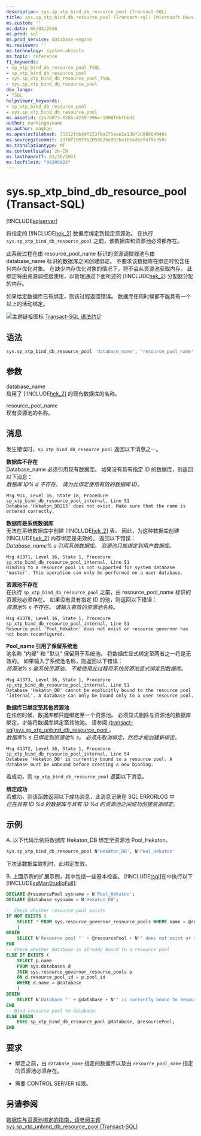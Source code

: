 ```yaml
---
description: sys.sp_xtp_bind_db_resource_pool (Transact-SQL)
title: sys.sp_xtp_bind_db_resource_pool (Transact-sql) |Microsoft Docs
ms.custom: ''
ms.date: 08/03/2016
ms.prod: sql
ms.prod_service: database-engine
ms.reviewer: ''
ms.technology: system-objects
ms.topic: reference
f1_keywords:
- sp_xtp_bind_db_resource_pool_TSQL
- sp_xtp_bind_db_resource_pool
- sys.sp_xtp_bind_db_resource_pool_TSQL
- sys.sp_xtp_bind_db_resource_pool
dev_langs:
- TSQL
helpviewer_keywords:
- sp_xtp_bind_db_resource_pool
- sys.sp_xtp_bind_db_resource_pool
ms.assetid: c2a78073-626b-4159-996e-1808f6bfb6d2
author: markingmyname
ms.author: maghan
ms.openlocfilehash: 73312fdb49f223f8a275ade2a13bf2d988649404
ms.sourcegitcommit: 33f0f190f962059826e002be165a2bef4f9e350c
ms.translationtype: MT
ms.contentlocale: zh-CN
ms.lasthandoff: 01/30/2021
ms.locfileid: "99205083"
---
```

# <a name="syssp_xtp_bind_db_resource_pool-transact-sql"></a>sys.sp_xtp_bind_db_resource_pool (Transact-SQL)
[!INCLUDE[sqlserver](../../includes/applies-to-version/sqlserver.md)]

  将指定的 [!INCLUDE[hek_2](../../includes/hek-2-md.md)] 数据库绑定到指定资源池。 在执行 `sys.sp_xtp_bind_db_resource_pool` 之前，该数据库和资源池必须都存在。  
  
 此系统过程在由 resource_pool_name 标识的资源调控器池与由 database_name 标识的数据库之间创建绑定。 不要求该数据库在绑定时包含任何内存优化对象。 在缺少内存优化对象的情况下，将不会从资源池获取内存。 此绑定将由资源调控器使用，以管理通过下面所述的 [!INCLUDE[hek_2](../../includes/hek-2-md.md)] 分配器分配的内存。  
  
 如果给定数据库已有绑定，则该过程返回错误。  数据库任何时候都不能具有一个以上的活动绑定。  
  
 ![主题链接图标](../../database-engine/configure-windows/media/topic-link.gif "“主题链接”图标") [Transact-SQL 语法约定](../../t-sql/language-elements/transact-sql-syntax-conventions-transact-sql.md)  
  
  
## <a name="syntax"></a>语法  
  
```sql  
sys.sp_xtp_bind_db_resource_pool 'database_name', 'resource_pool_name'  
```  
  
## <a name="arguments"></a>参数  
 database_name  
 启用了 [!INCLUDE[hek_2](../../includes/hek-2-md.md)] 的现有数据库的名称。  
  
 resource_pool_name  
 现有资源池的名称。  
  
## <a name="messages"></a>消息  
 发生错误时，`sp_xtp_bind_db_resource_pool` 返回以下消息之一。  
  
 **数据库不存在**  
 Database_name 必须引用现有数据库。 如果没有具有指定 ID 的数据库，则返回以下消息：   
*数据库 ID% d 不存在。 请为此绑定使用有效的数据库 ID。*  
  
```  
Msg 911, Level 16, State 18, Procedure sp_xtp_bind_db_resource_pool_internal, Line 51  
Database 'Hekaton_DB213' does not exist. Make sure that the name is entered correctly.  
```  
  
**数据库是系统数据库**  
 无法在系统数据库中创建 [!INCLUDE[hek_2](../../includes/hek-2-md.md)] 表。  因此，为这种数据库创建 [!INCLUDE[hek_2](../../includes/hek-2-md.md)] 内存绑定是无效的。  返回以下错误：  
*Database_name% s 引用系统数据库。 资源池只能绑定到用户数据库。*  
  
```  
Msg 41371, Level 16, State 1, Procedure sp_xtp_bind_db_resource_pool_internal, Line 51  
Binding to a resource pool is not supported for system database 'master'. This operation can only be performed on a user database.  
```  
  
**资源池不存在**  
 在执行 `sp_xtp_bind_db_resource_pool` 之前，由 resource_pool_name 标识的资源池必须存在。  如果没有具有指定 ID 的池，则返回以下错误：  
*资源池% s 不存在。 请输入有效的资源池名称。*  
  
```  
Msg 41370, Level 16, State 1, Procedure sp_xtp_bind_db_resource_pool_internal, Line 51  
Resource pool 'Pool_Hekaton' does not exist or resource governor has not been reconfigured.  
```  
  
**Pool_name 引用了保留系统池**  
 池名称 "内部" 和 "默认" 保留用于系统池。  将数据库显式绑定至两者之一将是无效的。  如果输入了系统池名称，则返回以下错误：  
*资源池% s 是系统资源池。 不能使用此过程将系统资源池显式绑定到数据库。*  
  
```  
Msg 41373, Level 16, State 1, Procedure sp_xtp_bind_db_resource_pool_internal, Line 51  
Database 'Hekaton_DB' cannot be explicitly bound to the resource pool 'internal'. A database can only be bound only to a user resource pool.  
```  
  
**数据库已绑定至其他资源池**  
 在任何时候，数据库都只能绑定至一个资源池。 必须显式删除与资源池的数据库绑定，才能将数据库绑定至其他池。 请参阅 [&#40;transact-sql&#41;sys.sp_xtp_unbind_db_resource_pool ](../../relational-databases/system-stored-procedures/sys-sp-xtp-unbind-db-resource-pool-transact-sql.md)。  
*数据库% s 已绑定到资源池% s。 必须先取消绑定，然后才能创建新绑定。*  
  
```  
Msg 41372, Level 16, State 1, Procedure sp_xtp_bind_db_resource_pool_internal, Line 54  
Database 'Hekaton_DB' is currently bound to a resource pool. A database must be unbound before creating a new binding.  
```  
  
 若成功，则 `sp_xtp_bind_db_resource_pool` 返回以下消息。  
  
**绑定成功**  
 若成功，则该函数返回以下成功消息，此消息记录在 SQL ERRORLOG 中  
*已在具有 ID %d 的数据库与具有 ID %d 的资源池之间成功创建资源绑定。*  
  
## <a name="examples"></a>示例  
A.  以下代码示例将数据库 Hekaton_DB 绑定至资源池 Pool_Hekaton。  
  
```sql  
sys.sp_xtp_bind_db_resource_pool N'Hekaton_DB', N'Pool_Hekaton'  
```  
 
 下次该数据库联机时，此绑定生效。  
 
 B. 上面示例的扩展示例，其中包括一些基本检查。  [!INCLUDE[tsql](../../includes/tsql-md.md)]在中执行以下[!INCLUDE[ssManStudioFull](../../includes/ssmanstudiofull-md.md)]\:
 
```sql
DECLARE @resourcePool sysname = N'Pool_Hekaton';
DECLARE @database sysname = N'Hekaton_DB';

-- Check whether resource pool exists
IF NOT EXISTS (
    SELECT * FROM sys.resource_governor_resource_pools WHERE name = @resourcePool
    )
BEGIN
    SELECT N'Resource pool "' + @resourcePool + N'" does not exist or resource governor has not been reconfigured.';
END
-- Check whether database is already bound to a resource pool
ELSE IF EXISTS (
    SELECT p.name
    FROM sys.databases d
    JOIN sys.resource_governor_resource_pools p
    ON d.resource_pool_id = p.pool_id
    WHERE d.name = @database
    )
BEGIN
    SELECT N'Database "' + @database + N'" is currently bound to resource pool "' + @resourcePool  + N'". A database must be unbound before creating a new binding.';
END
-- Bind resource pool to database.
ELSE BEGIN
    EXEC sp_xtp_bind_db_resource_pool @database, @resourcePool; 
END 
``` 
  
## <a name="requirements"></a>要求  
  
-   绑定之前，由 `database_name` 指定的数据库以及由 `resource_pool_name` 指定的资源池必须存在。  
  
-   需要 CONTROL SERVER 权限。  
  
## <a name="see-also"></a>另请参阅  
 [数据库与资源池绑定的指南，请参阅主题](../../relational-databases/in-memory-oltp/bind-a-database-with-memory-optimized-tables-to-a-resource-pool.md)   
 [sys.sp_xtp_unbind_db_resource_pool (Transact-SQL)](../../relational-databases/system-stored-procedures/sys-sp-xtp-unbind-db-resource-pool-transact-sql.md)  
  
  

